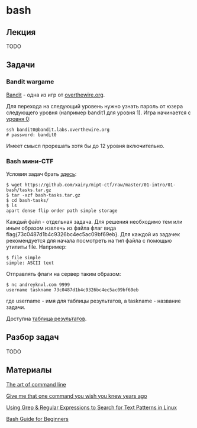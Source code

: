 bash
====

## Лекция

TODO

## Задачи

### Bandit wargame

[Bandit](http://overthewire.org/wargames/bandit/) - одна из игр от [overthewire.org](http://overthewire.org/).

Для перехода на следующий уровень нужно узнать пароль от юзера следующего уровня (например bandit1 для уровня 1).
Игра начинается с [уровня 0](http://overthewire.org/wargames/bandit/bandit1.html):
```
ssh bandit0@bandit.labs.overthewire.org
# password: bandit0
```

Имеет смысл прорешать хотя бы до 12 уровня включительно.

### Bash мини-CTF

Условия задач брать [здесь](https://github.com/xairy/mipt-ctf/raw/master/01-intro/01-bash/tasks.tar.gz):
```
$ wget https://github.com/xairy/mipt-ctf/raw/master/01-intro/01-bash/tasks.tar.gz
$ tar -xzf bash-tasks.tar.gz
$ cd bash-tasks/
$ ls
apart dense flip order path simple storage
```

Каждый файл - отдельная задача.
Для решения необходимо тем или иным образом извлечь из файла флаг вида flag{73c0487d1b4c9326bc4ec5ac09bf69eb}.
Для каждой из задачек рекомендуется для начала посмотреть на тип файла с помощью утилиты file.
Например:
```
$ file simple
simple: ASCII text
```

Отправлять флаги на сервер таким образом:
```
$ nc andreyknvl.com 9999
username taskname 73c0487d1b4c9326bc4ec5ac09bf69eb
```
где username - имя для таблицы результатов, а taskname - название задачи.

Доступна [таблица результатов](https://andreyknvl.com/mipt-ctf).

## Разбор задач

TODO

## Материалы

[The art of command line](https://github.com/jlevy/the-art-of-command-line)

[Give me that one command you wish you knew years ago](https://www.reddit.com/r/linux/comments/mi80x/give_me_that_one_command_you_wish_you_knew_years/)

[Using Grep & Regular Expressions to Search for Text Patterns in Linux](https://www.digitalocean.com/community/tutorials/using-grep-regular-expressions-to-search-for-text-patterns-in-linux)

[Bash Guide for Beginners](http://www.tldp.org/LDP/Bash-Beginners-Guide/html/)
